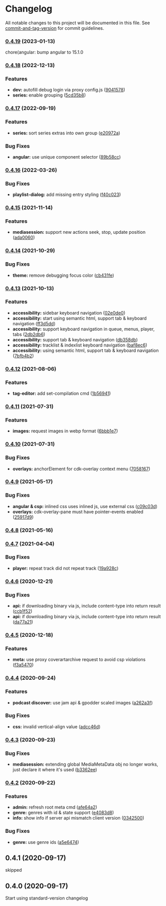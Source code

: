 # Changelog

All notable changes to this project will be documented in this file. See [commit-and-tag-version](https://github.com/absolute-version/commit-and-tag-version) for commit guidelines.

### [0.4.19](https://github.com-ffalt/ffalt/jamberry/compare/v0.4.17...v0.4.19) (2023-01-13)

chore(angular: bump angular to 15.1.0

### [0.4.18](https://github.com/ffalt/jamberry/compare/v0.4.17...v0.4.18) (2022-12-13)


### Features

* **dev:** autofill debug login via proxy config.js ([9041578](https://github.com/ffalt/jamberry/commit/9041578eed09485e9fb2d420bdf981c65cac94ef))
* **series:** enable grouping ([5cd35b8](https://github.com/ffalt/jamberry/commit/5cd35b82505422638f49980eb8c0f8fe7c14c597))

### [0.4.17](https://github.com/ffalt/jamberry/compare/v0.4.16...v0.4.17) (2022-09-19)


### Features

* **series:** sort series extras into own group ([e20972a](https://github.com/ffalt/jamberry/commit/e20972ac8031e164c9357b70d5bd05c8a6d9c480))


### Bug Fixes

* **angular:** use unique component selector ([89b58cc](https://github.com/ffalt/jamberry/commit/89b58cc7fccb10cbaac102314c8e9f13ee9573e1))

### [0.4.16](https://github.com/ffalt/jamberry/compare/v0.4.15...v0.4.16) (2022-03-26)


### Bug Fixes

* **playlist-dialog:** add missing entry styling ([f40c023](https://github.com/ffalt/jamberry/commit/f40c023784ad8891542d299596e1101140019b72))

### [0.4.15](https://github.com/ffalt/jamberry/compare/v0.4.14...v0.4.15) (2021-11-14)


### Features

* **mediasession:** support new actions seek, stop, update position ([ada0060](https://github.com/ffalt/jamberry/commit/ada00603aa2ef8ae5bc7d069f817eb46b3cb7374))

### [0.4.14](https://github.com/ffalt/jamberry/compare/v0.4.13...v0.4.14) (2021-10-29)


### Bug Fixes

* **theme:** remove debugging focus color ([cb431fe](https://github.com/ffalt/jamberry/commit/cb431fe8b3b7b42259df67e81c30ec5f0ce6bfc6))

### [0.4.13](https://github.com/ffalt/jamberry/compare/v0.4.12...v0.4.13) (2021-10-13)


### Features

* **accessibility:** sidebar keyboard navigation ([02e0de0](https://github.com/ffalt/jamberry/commit/02e0de0b3778bd3be6f1a576833ac0d27ae7dbf9))
* **accessibility:** start using semantic html, support tab & keyboard navigation ([ff3d5dd](https://github.com/ffalt/jamberry/commit/ff3d5dd662f1fc1de21298b6260f1d943ce2a292))
* **accessibility:** support keyboard navigation in queue, menus, player, tabs ([2db2db6](https://github.com/ffalt/jamberry/commit/2db2db66a83dd10288e1928f13d5f7704eb17c47))
* **accessibility:** support tab & keyboard navigation ([db358db](https://github.com/ffalt/jamberry/commit/db358dbaa45f5975d3bde2fe04bd94b0397b5fd8))
* **accessibility:** tracklist & indexlist keyboard navigation ([baf8ec6](https://github.com/ffalt/jamberry/commit/baf8ec641870dac1fd4c91828fc114a9441c4f8d))
* **accessibility:** using semantic html, support tab & keyboard navigation ([7bfb4b2](https://github.com/ffalt/jamberry/commit/7bfb4b221251c547c6ea43ec4b75fa273ce86c61))

### [0.4.12](https://github.com/ffalt/jamberry/compare/v0.4.11...v0.4.12) (2021-08-06)


### Features

* **tag-editor:** add set-compilation cmd ([1b56941](https://github.com/ffalt/jamberry/commit/1b5694106d266db1d64842e1ebf2ca0ce990d8dd))

### [0.4.11](https://github.com/ffalt/jamberry/compare/v0.4.10...v0.4.11) (2021-07-31)


### Features

* **images:** request images in webp format ([6bbb1e7](https://github.com/ffalt/jamberry/commit/6bbb1e7686ecf5d24ea60af75eda4f6d1202eb07))

### [0.4.10](https://github.com///compare/v0.4.9...v0.4.10) (2021-07-31)


### Bug Fixes

* **overlays:** anchorElement for cdk-overlay context menu ([7058167](https://github.com///commit/7058167b963924db674d751097cefe54e3ee441c))

### [0.4.9](https://github.com///compare/v0.4.8...v0.4.9) (2021-05-17)


### Bug Fixes

* **angular & csp:** inlined css uses inlined js, use external css ([c09c03d](https://github.com///commit/c09c03d782259829c39717426664be0d14bd8bdd))
* **overlays:** cdk-overlay-pane must have pointer-events enabled ([25917d9](https://github.com///commit/25917d9ce9e3b8653ffc070700fbf7870ae9d5e7))

### [0.4.8](https://github.com///compare/v0.4.7...v0.4.8) (2021-05-16)

### [0.4.7](https://github.com///compare/v0.4.6...v0.4.7) (2021-04-04)


### Bug Fixes

* **player:** repeat track did not repeat track ([19a928c](https://github.com///commit/19a928c23021a5cedf111716fcd6a63b76dd0f02))

### [0.4.6](https://github.com/ffalt/jamberry/compare/v0.4.5...v0.4.6) (2020-12-21)


### Bug Fixes

* **api:** if downloading binary via js, include content-type into return result ([ccb1f52](https://github.com/ffalt/jamberry/commit/ccb1f520083ba17727a035316a92a7d7932f7879))
* **api:** if downloading binary via js, include content-type into return result ([da77a21](https://github.com/ffalt/jamberry/commit/da77a21c22e80ed353b8a3bacf1451e011415afa))

### [0.4.5](https://github.com/ffalt/jamberry/compare/v0.4.4...v0.4.5) (2020-12-18)


### Features

* **meta:** use proxy coverartarchive request to avoid csp violations ([f3a5470](https://github.com/ffalt/jamberry/commit/f3a54708323cd2ac23f314c983c046587e4f91f6))

### [0.4.4](https://github.com/ffalt/jamberry/compare/v0.4.3...v0.4.4) (2020-09-24)


### Features

* **podcast discover:** use jam api & gpodder scaled images ([a262a3f](https://github.com/ffalt/jamberry/commit/a262a3f4921747903af919f30623fbbb3c8c0b79))


### Bug Fixes

* **css:** invalid vertical-align value ([adcc46d](https://github.com/ffalt/jamberry/commit/adcc46d5274744786400a45df52be656667f3071))

### [0.4.3](https://github.com/ffalt/jamberry/compare/v0.4.2...v0.4.3) (2020-09-23)


### Bug Fixes

* **mediasession:** extending global MediaMetaData obj no longer works, just declare it where it's used ([b3362ee](https://github.com/ffalt/jamberry/commit/b3362eecf4fd978b224c3b81241e593f71e50f1c))

### [0.4.2](https://github.com/ffalt/jamberry/compare/v0.4.0...v0.4.2) (2020-09-22)


### Features

* **admin:** refresh root meta cmd ([afe64a2](https://github.com/ffalt/jamberry/commit/afe64a2bc893c7208608685d9367c205a47ec150))
* **genre:** genres with id & state support ([e4083d8](https://github.com/ffalt/jamberry/commit/e4083d80c10f4913c1f83a2135bc96c6c7c8d24c))
* **info:** show info if server api mismatch client version ([0342500](https://github.com/ffalt/jamberry/commit/03425000d1c48ef62858c8c91173e9252f3d4f3d))


### Bug Fixes

* **genre:** use genre ids ([a5e6474](https://github.com/ffalt/jamberry/commit/a5e64740dc662c39ace75e43618545db75ff621f))

## 0.4.1 (2020-09-17)

skipped

## 0.4.0 (2020-09-17)

Start using standard-version changelog
